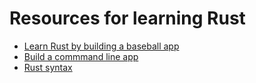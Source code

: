 # Resources for learning Rust

* [Learn Rust by building a baseball app](https://github.com/elibenporat/learn-to-code-rust-baseball)
* [Build a commmand line app](https://rust-cli.github.io/book)
* [Rust syntax](https://fasterthanli.me/blog/2020/a-half-hour-to-learn-rust)

